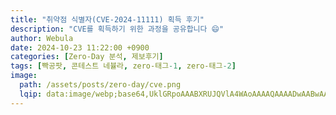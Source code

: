 ```yaml
---
title: "취약점 식별자(CVE-2024-11111) 획득 후기"
description: "CVE를 획득하기 위한 과정을 공유합니다 😄"
author: Webula
date: 2024-10-23 11:22:00 +0900
categories: [Zero-Day 분석, 제보후기]
tags: [빡공팟, 콘테스트 네뷸라, zero-태그-1, zero-태그-2]
image:
  path: /assets/posts/zero-day/cve.png
  lqip: data:image/webp;base64,UklGRpoAAABXRUJQVlA4WAoAAAAQAAAADwAABwAAQUxQSDIAAAARL0AmbZurmr57yyIiqE8oiG0bejIYEQTgqiDA9vqnsUSI6H+oAERp2HZ65qP/VIAWAFZQOCBCAAAA8AEAnQEqEAAIAAVAfCWkAALp8sF8rgRgAP7o9FDvMCkMde9PK7euH5M1m6VWoDXf2FkP3BqV0ZYbO6NA/VFIAAAA
---
```


